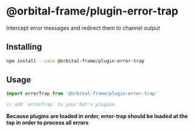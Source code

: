 # @orbital-frame/plugin-error-trap
Intercept error messages and redirect them to channel output

## Installing
```sh
npm install --save @orbital-frame/plugin-error-trap
```

## Usage
```js
import errorTrap from '@orbital-frame/plugin-error-trap'

// add `errorTrap` to your bot's plugins
```

**Because plugins are loaded in order, error-trap should be loaded at the top in order to process all errors**
